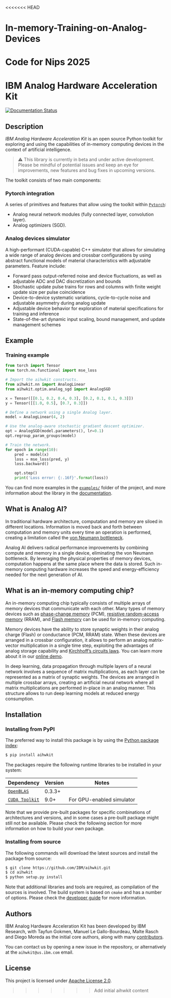 <<<<<<< HEAD
# In-memory-Training-on-Analog-Devices
Code for Nips 2025
=======
# IBM Analog Hardware Acceleration Kit

[![Documentation Status](https://readthedocs.org/projects/aihwkit/badge/?version=latest)](https://aihwkit.readthedocs.io/en/latest/?badge=latest)

## Description

_IBM Analog Hardware Acceleration Kit_ is an open source Python toolkit for
exploring and using the capabilities of in-memory computing devices in the
context of artificial intelligence.

> :warning: This library is currently in beta and under active development.
> Please be mindful of potential issues and keep an eye for improvements,
> new features and bug fixes in upcoming versions.

The toolkit consists of two main components:

### Pytorch integration

A series of primitives and features that allow using the toolkit within
[`Pytorch`]:

* Analog neural network modules (fully connected layer, convolution layer).
* Analog optimizers (SGD).

### Analog devices simulator

A high-performant (CUDA-capable) C++ simulator that allows for
simulating a wide range of analog devices and crossbar configurations
by using abstract functional models of material characteristics with
adjustable parameters. Feature include:

* Forward pass output-referred noise and device fluctuations, as well
  as adjustable ADC and DAC discretization and bounds
* Stochastic update pulse trains for rows and columns with finite
  weight update size per pulse coincidence 
* Device-to-device systematic variations, cycle-to-cycle noise and 
  adjustable asymmetry during analog update 
* Adjustable device behavior for exploration of material specifications for
  training and inference
* State-of-the-art dynamic input scaling, bound management, and update
  management schemes

## Example

### Training example

```python
from torch import Tensor
from torch.nn.functional import mse_loss

# Import the aihwkit constructs.
from aihwkit.nn import AnalogLinear
from aihwkit.optim.analog_sgd import AnalogSGD

x = Tensor([[0.1, 0.2, 0.4, 0.3], [0.2, 0.1, 0.1, 0.3]])
y = Tensor([[1.0, 0.5], [0.7, 0.3]])

# Define a network using a single Analog layer.
model = AnalogLinear(4, 2)

# Use the analog-aware stochastic gradient descent optimizer.
opt = AnalogSGD(model.parameters(), lr=0.1)
opt.regroup_param_groups(model)

# Train the network.
for epoch in range(10):
    pred = model(x)
    loss = mse_loss(pred, y)
    loss.backward()

    opt.step()
    print('Loss error: {:.16f}'.format(loss))
```

You can find more examples in the [`examples/`] folder of the project, and
more information about the library in the [documentation].

## What is Analog AI?

In traditional hardware architecture, computation and memory are siloed in
different locations. Information is moved back and forth between computation
and memory units every time an operation is performed, creating a limitation
called the [von Neumann bottleneck].

Analog AI delivers radical performance improvements by combining compute and
memory in a single device, eliminating the von Neumann bottleneck. By leveraging
the physical properties of memory devices, computation happens at the same place
where the data is stored. Such in-memory computing hardware increases the speed 
and energy-efficiency needed for the next generation of AI. 

## What is an in-memory computing chip?

An in-memory computing chip typically consists of multiple arrays of memory
devices that communicate with each other. Many types of memory devices such as
[phase-change memory] (PCM), [resistive random-access memory] (RRAM), and
[Flash memory] can be used for in-memory computing. 

Memory devices have the ability to store synaptic weights in their analog
charge (Flash) or conductance (PCM, RRAM) state. When these devices are arranged
in a crossbar configuration, it allows to perform an analog matrix-vector
multiplication in a single time step, exploiting the advantages of analog
storage capability and [Kirchhoff’s circuits laws]. You can learn more about
it in our [online demo].
 
In deep learning, data propagation through multiple layers of a neural network
involves a sequence of matrix multiplications, as each layer can be represented
as a matrix of synaptic weights. The devices are arranged in multiple crossbar
arrays, creating an artificial neural network where all matrix multiplications
are performed in-place in an analog manner. This structure allows to run deep
learning models at reduced energy consumption. 

## Installation

### Installing from PyPI

The preferred way to install this package is by using the
[Python package index]:

```bash
$ pip install aihwkit
```

The packages require the following runtime libraries to be installed in your
system:

| Dependency  | Version | Notes |
| --- | --- | --- |
| [`OpenBLAS`] | 0.3.3+ | |
| [`CUDA Toolkit`] | 9.0+ | For GPU-enabled simulator |

Note that we provide pre-built packages for specific combinations of
architectures and versions, and in some cases a pre-built package might still
not be available. Please check the following section for more information on
how to build your own package.

### Installing from source

The following commands will download the latest sources and install the
package from source:

```bash
$ git clone https://github.com/IBM/aihwkit.git
$ cd aihwkit
$ python setup.py install
```

Note that additional libraries and tools are required, as compilation of the
sources is involved. The build system is based on `cmake` and has a number of
options. Please check the [developer guide] for more information.

## Authors

IBM Analog Hardware Acceleration Kit has been developed by IBM Research,
with Tayfun Gokmen, Manuel Le Gallo-Bourdeau, Malte Rasch and Diego Moreda
as the initial core authors, along with many [contributors].

You can contact us by opening a new issue in the repository, or alternatively
at the ``aihwkit@us.ibm.com`` email.

## License

This project is licensed under [Apache License 2.0].

[Apache License 2.0]: LICENSE.txt
[`CUDA Toolkit`]: https://developer.nvidia.com/accelerated-computing-toolkit
[developer guide]: docs/source/developer_guide.rst
[`OpenBLAS`]: https://www.openblas.net/
[Python package index]: https://pypi.org/project/aihwkit
[`Pytorch`]: https://pytorch.org/

[`examples/`]: examples/
[documentation]: https://aihwkit.readthedocs.io/
[contributors]: https://github.com/IBM/aihwkit/graphs/contributors

[von Neumann bottleneck]: https://en.wikipedia.org/wiki/Von_Neumann_architecture#Von_Neumann_bottleneck
[phase-change memory]: https://en.wikipedia.org/wiki/Phase-change_memory
[resistive random-access memory]: https://en.wikipedia.org/wiki/Resistive_random-access_memory
[Flash memory]: https://en.wikipedia.org/wiki/Flash_memory
[Kirchhoff’s circuits laws]: https://en.wikipedia.org/wiki/Kirchhoff%27s_circuit_laws
[online demo]: https://analog-ai-demo.mybluemix.net/
>>>>>>> Add initial aihwkit content
